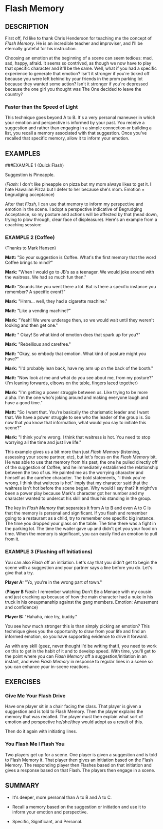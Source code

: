 ﻿# Flash Memory



## DESCRIPTION 

First off, I'd like to thank Chris Henderson for teaching me the concept of _Flash Memory_. He is an incredible teacher and improviser, and I'll be eternally grateful for his instruction.

Choosing an emotion at the beginning of a scene can seem tedious: mad, sad, happy, afraid. It seems so contrived, as though we now have to play that specific character and it'll be the same. Well, what if you had a specific experience to generate that emotion? Isn't it stronger if you're ticked off because you were left behind by your friends in the prom parking lot because they wanted some action? Isn't it stronger if you're depressed because the one girl you thought was The One decided to leave the country?

### Faster than the Speed of Light

This technique goes beyond A to B. It's a very personal maneuver in which your emotion and perspective is informed by your past. You receive a suggestion and rather than engaging in a simple connection or building a list, you recall a memory associated with that suggestion. Once you've recalled that specific memory, allow it to inform your emotion.

## EXAMPLES

###EXAMPLE 1 (Quick Flash)

Suggestion is Pineapple. 

(_Flash:_ I don't like pineapple on pizza but my mom always likes to get it. I hate Hawaiian Pizza but I defer to her because she's mom. Emotion = begrudging acceptance)

After that _Flash,_ I can use that memory to inform my perspective and emotion in the scene. I adopt a perspective indicative of Begrudging Acceptance, so my posture and actions will be affected by that (head down, trying to plow through, clear face of displeasure). Here's an example from a coaching session:

### EXAMPLE 2 (Coffee)

(Thanks to Mark Hansen)

**Matt:** "So your suggestion is Coffee. What's the first memory that the word Coffee brings to mind?"

**Mark:** "When I would go to JB's as a teenager. We would joke around with the waitress. We had so much fun then."

**Matt:** "Sounds like you went there a lot. But is there a specific instance you remember? A specific event?"

**Mark:** "Hmm... well, they had a cigarette machine."

**Matt:** "Like a vending machine?"

**Mark:** "Yeah! We were underage then, so we would wait until they weren't looking and then get one."

**Matt:** " Okay! So what kind of emotion does that spark up for you?"

**Mark:** "Rebellious and carefree."

**Matt:** "Okay, so embody that emotion. What kind of posture might you have?"

**Mark:** "I'd probably lean back, have my arm up  on the back of the booth."

**Matt:** "Now look at me and what do you see about me, from my posture?" (I'm leaning forwards, elbows on the table, fingers laced together)

**Mark:** "I'm getting a power struggle between us. Like trying to be more alpha. I'm the one who's joking around and making everyone laugh and have a good time."

**Matt:** "So I want that. You're basically the charismatic leader and I want that. We have a power struggle to see who the leader of the group is. So now that you know that information, what would you say to initiate this scene?"

**Mark:** "I think you're wrong. I think that waitress is hot. You need to stop worrying all the time and just live life."

This example gives us a bit more than just _Flash Memory_ (listening, assessing your scene partner, etc), but let's focus on the _Flash Memory_ bit. He was able to use that memory from his past, the one he pulled directly off of the suggestion of Coffee, and he immediately established the relationship between the two of us. He painted me as the worrying character and himself as the carefree character. The bold statements, "I think you're wrong. I think that waitress is hot" imply that my character said that the waitress isn't hot before the scene began. Why would I say that? It might've been a power play because Mark's character got her number and my character wanted to undercut his skill and thus his standing in the group.

The key in _Flash Memory_ that separates it from A to B and even A to C is that the memory is personal and significant. If you flash and remember going to a restaurant as a child, try to remember one specific big instance. The time you dropped your glass on the table. The time there was a fight in the parking lot. The time the waiter gave up and didn't get you your food on time. When the memory is significant, you can easily find an emotion to pull from it. 

### EXAMPLE 3 (Flashing off Initiations)

You can also _Flash_ off an initiation. Let's say that you didn't get to begin the scene with a suggestion and your partner says a line before you do. Let's give that a try.

**Player A:** "Yo, you're in the wrong part of town."

(**Player B** _Flash:_ I remember watching Don't Be a Menace with my cousin and just cracking up because of how the main character had a nuke in his truck in his oneupmanship against the gang members. Emotion: Amusement and confidence)

**Player B:** "Hahaha, nice try, buddy."

You see how much stronger this is than simply picking an emotion? This technique gives you the opportunity to draw from your life and find an informed emotion, so you have supporting evidence to drive it forward.

As with any skill (geez, never thought I'd be writing that!), you need to work on this to get in the habit of it and to develop speed. With time, you'll get to the point where you can _Flash Memory_ off a suggestion/initiation in an instant, and even _Flash Memory_ in response to regular lines in a scene so you can enhance your in-scene reactions.

## EXERCISES 

### Give Me Your Flash Drive

Have one player sit in a chair facing the class. That player is given a suggestion and is told to Flash Memory. Then the player explains the memory that was recalled. The player must then explain what sort of emotion and perspective he/she/they would adopt as a result of this.

Then do it again with initiating lines.

### You Flash Me I Flash You

Two players get up for a scene. One player is given a suggestion and is told to Flash Memory it. That player then gives an initiation based on the Flash Memory. The responding player then Flashes based on that initiation and gives a response based on that Flash. The players then engage in a scene.

## SUMMARY

- It's deeper, more personal than A to B and A to C.

- Recall a memory based on the suggestion or initiation and use it to inform your emotion and perspective. 

- Specific, Significant, and Personal.
